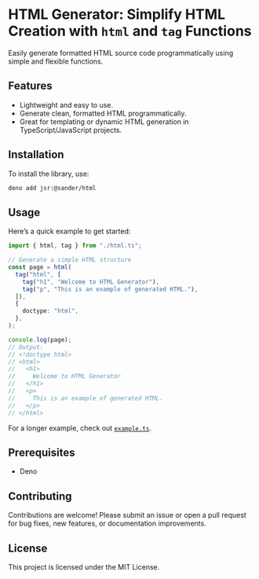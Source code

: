 # HTML Generator: Simplify HTML Creation with `html` and `tag` Functions

Easily generate formatted HTML source code programmatically using simple and
flexible functions.

## Features

- Lightweight and easy to use.
- Generate clean, formatted HTML programmatically.
- Great for templating or dynamic HTML generation in TypeScript/JavaScript
  projects.

## Installation

To install the library, use:

```bash
deno add jsr:@sander/html
```

## Usage

Here’s a quick example to get started:

```typescript
import { html, tag } from "./html.ts";

// Generate a simple HTML structure
const page = html(
  tag("html", [
    tag("h1", "Welcome to HTML Generator"),
    tag("p", "This is an example of generated HTML."),
  ]),
  {
    doctype: "html",
  },
);

console.log(page);
// Output:
// <!doctype html>
// <html>
//   <h1>
//     Welcome to HTML Generator
//   </h1>
//   <p>
//     This is an example of generated HTML.
//   </p>
// </html>
```

For a longer example, check out [`example.ts`](./example.ts).

## Prerequisites

- Deno

## Contributing

Contributions are welcome! Please submit an issue or open a pull request for bug
fixes, new features, or documentation improvements.

## License

This project is licensed under the MIT License.
